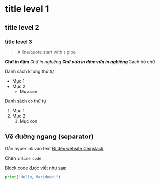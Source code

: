 # title level 1
## title level 2
### title level 3

> A line/quote start with a pipe

**Chữ in đậm**
*Chữ in nghiêng*
***Chữ vừa in đậm vừa in nghiêng***
~~Gạch bỏ chữ~~

Danh sách không thứ tự
- Mục 1
- Mục 2
  - Mục con

Danh sách có thứ tự
1. Mục 1
2. Mục 2
   1. Mục con

Vẽ đường ngang (separator)
---

Gắn hyperlink vào text
[Đi đến website Chipstack](https://chipstack.vn)

Chèn `inline code`

Block code được viết như sau:
```python
print("Hello, Markdown!")

